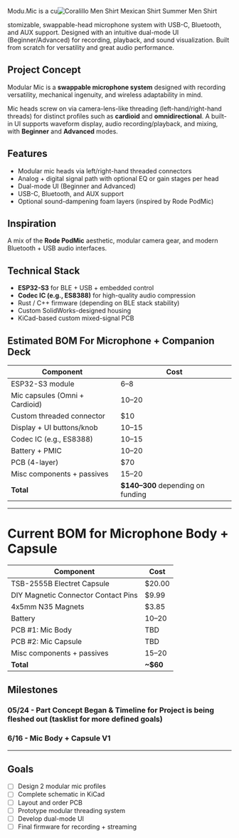 
Modu.Mic is a cu![Coralillo Men Shirt  Mexican Shirt Summer Men Shirt](https://github.com/user-attachments/assets/6900ce70-3a90-4ea7-9787-0542a624f027)

stomizable, swappable-head microphone system with USB-C, Bluetooth, and AUX support. Designed with an intuitive dual-mode UI (Beginner/Advanced) for recording, playback, and sound visualization. Built from scratch for versatility and great audio performance.
## Project Concept
Modular Mic is a **swappable microphone system** designed with recording versatility, mechanical ingenuity, and wireless adaptability in mind.

Mic heads screw on via camera-lens-like threading (left-hand/right-hand threads) for distinct profiles such as **cardioid** and **omnidirectional**. A built-in UI supports waveform display, audio recording/playback, and mixing, with **Beginner** and **Advanced** modes.

## Features
-  Modular mic heads via left/right-hand threaded connectors
-  Analog + digital signal path with optional EQ or gain stages per head
-  Dual-mode UI (Beginner and Advanced)
-  USB-C, Bluetooth, and AUX support
-  Optional sound-dampening foam layers (inspired by Rode PodMic)

## Inspiration
A mix of the **Rode PodMic** aesthetic, modular camera gear, and modern Bluetooth + USB audio interfaces.

## Technical Stack
- **ESP32-S3** for BLE + USB + embedded control
- **Codec IC (e.g., ES8388)** for high-quality audio compression
- Rust / C++ firmware (depending on BLE stack stability)
- Custom SolidWorks-designed housing
- KiCad-based custom mixed-signal PCB

## Estimated BOM For Microphone + Companion Deck
| Component                     | Cost       |
|------------------------------|------------|
| ESP32-S3 module              | $6–$8      |
| Mic capsules (Omni + Cardioid) | $10–$20  |
| Custom threaded connector    | $10        |
| Display + UI buttons/knob    | $10–$15    |
| Codec IC (e.g., ES8388)      | $10–$15    |
| Battery + PMIC               | $10–$20    |
| PCB (4-layer)                | $70        |
| Misc components + passives   | $15–$20    |
| **Total**                    | **$140–300** depending on funding

-------------------------------------------------------------------------------------------------------------------------------------------------------------------------
# Current BOM for Microphone Body + Capsule
| Component                     | Cost       |
|-------------------------------|------------|
| TSB-2555B Electret Capsule   | $20.00      |
| DIY Magnetic Connector Contact Pins | $9.99 |
| 4x5mm N35 Magnets            | $3.85        |
| Battery | $10–$20      |
| PCB #1: Mic Body    | TBD |
| PCB #2: Mic Capsule | TBD |
| Misc components + passives   | $15–$20    |
| **Total**                    | **~$60**   |


## Milestones
### 05/24 - Part Concept Began & Timeline for Project is being fleshed out (tasklist for more defined goals)
### 6/16 - Mic Body + Capsule V1 
---

## Goals
- [ ] Design 2 modular mic profiles
- [ ] Complete schematic in KiCad
- [ ] Layout and order PCB
- [ ] Prototype modular threading system
- [ ] Develop dual-mode UI
- [ ] Final firmware for recording + streaming
